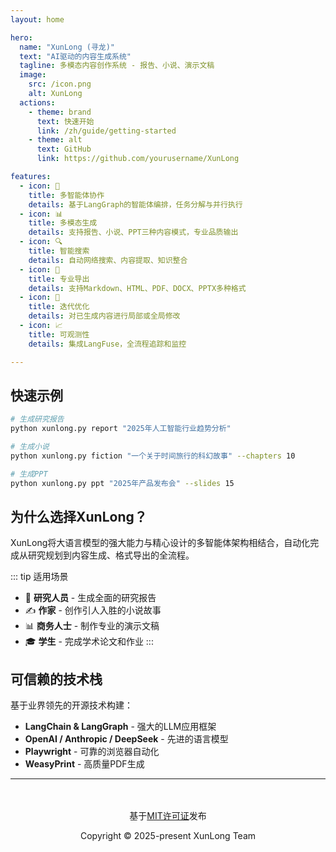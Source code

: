 ```yaml
---
layout: home

hero:
  name: "XunLong (寻龙)"
  text: "AI驱动的内容生成系统"
  tagline: 多模态内容创作系统 - 报告、小说、演示文稿
  image:
    src: /icon.png
    alt: XunLong
  actions:
    - theme: brand
      text: 快速开始
      link: /zh/guide/getting-started
    - theme: alt
      text: GitHub
      link: https://github.com/yourusername/XunLong

features:
  - icon: 🤖
    title: 多智能体协作
    details: 基于LangGraph的智能体编排，任务分解与并行执行
  - icon: 📊
    title: 多模态生成
    details: 支持报告、小说、PPT三种内容模式，专业品质输出
  - icon: 🔍
    title: 智能搜索
    details: 自动网络搜索、内容提取、知识整合
  - icon: 🎨
    title: 专业导出
    details: 支持Markdown、HTML、PDF、DOCX、PPTX多种格式
  - icon: 🔄
    title: 迭代优化
    details: 对已生成内容进行局部或全局修改
  - icon: 📈
    title: 可观测性
    details: 集成LangFuse，全流程追踪和监控

---
```


## 快速示例

```bash
# 生成研究报告
python xunlong.py report "2025年人工智能行业趋势分析"

# 生成小说
python xunlong.py fiction "一个关于时间旅行的科幻故事" --chapters 10

# 生成PPT
python xunlong.py ppt "2025年产品发布会" --slides 15
```

## 为什么选择XunLong？

XunLong将大语言模型的强大能力与精心设计的多智能体架构相结合，自动化完成从研究规划到内容生成、格式导出的全流程。

::: tip 适用场景
- 📄 **研究人员** - 生成全面的研究报告
- ✍️ **作家** - 创作引人入胜的小说故事
- 📊 **商务人士** - 制作专业的演示文稿
- 🎓 **学生** - 完成学术论文和作业
:::

## 可信赖的技术栈

基于业界领先的开源技术构建：

- **LangChain & LangGraph** - 强大的LLM应用框架
- **OpenAI / Anthropic / DeepSeek** - 先进的语言模型
- **Playwright** - 可靠的浏览器自动化
- **WeasyPrint** - 高质量PDF生成

---

<div style="text-align: center; margin-top: 48px;">
  <p>基于<a href="https://opensource.org/licenses/MIT">MIT许可证</a>发布</p>
  <p>Copyright © 2025-present XunLong Team</p>
</div>
